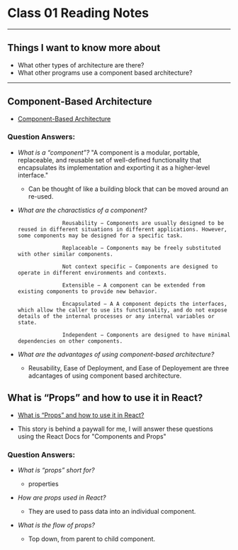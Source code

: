 # Class 01 Reading Notes

---

## Things I want to know more about

- What other types of architecture are there?
- What other programs use a component based architecture?

--- 

## Component-Based Architecture

- [Component-Based Architecture](https://www.tutorialspoint.com/software_architecture_design/component_based_architecture.htm)

### Question Answers: 

- *What is a “component”?*
        "A component is a modular, portable, replaceable, and reusable set of well-defined functionality that encapsulates its implementation and exporting it as a higher-level interface."

    - Can be thought of like a building block that can be moved around an re-used. 

- *What are the charactistics of a component?*

                    Reusability − Components are usually designed to be reused in different situations in different applications. However, some components may be designed for a specific task.

                    Replaceable − Components may be freely substituted with other similar components.

                    Not context specific − Components are designed to operate in different environments and contexts.

                    Extensible − A component can be extended from existing components to provide new behavior.

                    Encapsulated − A A component depicts the interfaces, which allow the caller to use its functionality, and do not expose details of the internal processes or any internal variables or state.

                    Independent − Components are designed to have minimal dependencies on other components.

- *What are the advantages of using component-based architecture?*

    - Reusability, Ease of Deployment, and Ease of Deployement are three adcantages of using component based architecture.


## What is “Props” and how to use it in React?

- [What is “Props” and how to use it in React?](https://itnext.io/what-is-props-and-how-to-use-it-in-react-da307f500da0#:~:text=%E2%80%9CProps%E2%80%9D%20is%20a%20special%20keyword,way%20from%20parent%20to%20child)

- This story is behind a paywall for me, I will answer these questions using the React Docs for "Components and Props"

### Question Answers: 

- *What is “props” short for?* 
    - properties

- *How are props used in React?*
    - They are used to pass data into an individual component.

- *What is the flow of props?*
    - Top down, from parent to child component. 